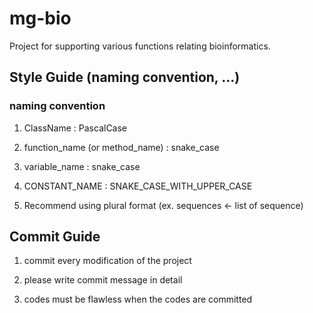# mg-bio

Project for supporting various functions relating bioinformatics.


## Style Guide (naming convention, ...)

### naming convention

1) ClassName : PascalCase

2) function_name (or method_name) : snake_case

3) variable_name : snake_case

4) CONSTANT_NAME : SNAKE_CASE_WITH_UPPER_CASE

5) Recommend using plural format (ex. sequences <- list of sequence)

## Commit Guide

1) commit every modification of the project

2) please write commit message in detail

3) codes must be flawless when the codes are committed
